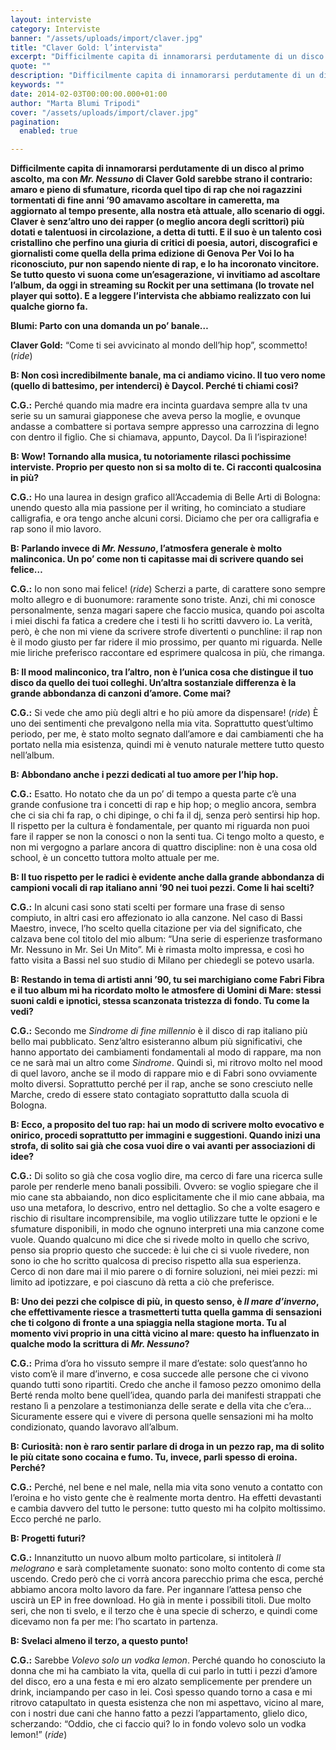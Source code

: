 ```yaml
---
layout: interviste
category: Interviste
banner: "/assets/uploads/import/claver.jpg"
title: "Claver Gold: l’intervista"
excerpt: "Difficilmente capita di innamorarsi perdutamente di un disco al primo ascolto, ma con Mr. Nessuno di Claver Gold sarebbe strano il contrario: amaro e pieno di sfumature, ricorda quel tipo di rap che noi ragazzini tormentati di fine anni ’90 amavamo ascoltare in cameretta, ma aggiornato al tempo presente, alla nostra età attuale, allo scenario…"
quote: ""
description: "Difficilmente capita di innamorarsi perdutamente di un disco al primo ascolto, ma con Mr. Nessuno di Claver Gold sarebbe strano il contrario: amaro e pieno di sfumature, ricorda quel tipo di rap che noi ragazzini tormentati di fine anni ’90 amavamo ascoltare in cameretta, ma aggiornato al tempo presente, alla nostra età attuale, allo scenario…"
keywords: ""
date: 2014-02-03T00:00:00.000+01:00
author: "Marta Blumi Tripodi"
cover: "/assets/uploads/import/claver.jpg"
pagination:
  enabled: true

---
```


[](https://hotmc.com/claver-gold-lintervista/claver/)

**Difficilmente capita di innamorarsi perdutamente di un disco al primo ascolto, ma con _Mr. Nessuno_ di Claver Gold sarebbe strano il contrario: amaro e pieno di sfumature, ricorda quel tipo di rap che noi ragazzini tormentati di fine anni ’90 amavamo ascoltare in cameretta, ma aggiornato al tempo presente, alla nostra età attuale, allo scenario di oggi. Claver è senz’altro uno dei rapper (o meglio ancora degli scrittori) più dotati e talentuosi in circolazione, a detta di tutti. E il suo è un talento così cristallino che perfino una giuria di critici di poesia, autori, discografici e giornalisti come quella della prima edizione di Genova Per Voi lo ha riconosciuto, pur non sapendo niente di rap, e lo ha incoronato vincitore. Se tutto questo vi suona come un’esagerazione, vi invitiamo ad ascoltare l’album, da oggi in streaming su Rockit per una settimana (lo trovate nel player qui sotto). E a leggere l’intervista che abbiamo realizzato con lui qualche giorno fa.**  

**Blumi: Parto con una domanda un po’ banale…**

**Claver Gold:** “Come ti sei avvicinato al mondo dell’hip hop”, scommetto! (_ride_)

**B: Non così incredibilmente banale, ma ci andiamo vicino. Il tuo vero nome (quello di battesimo, per intenderci) è Daycol. Perché ti chiami così?**

**C.G.:** Perché quando mia madre era incinta guardava sempre alla tv una serie su un samurai giapponese che aveva perso la moglie, e ovunque andasse a combattere si portava sempre appresso una carrozzina di legno con dentro il figlio. Che si chiamava, appunto, Daycol. Da lì l’ispirazione!

**B: Wow! Tornando alla musica, tu notoriamente rilasci pochissime interviste. Proprio per questo non si sa molto di te. Ci racconti qualcosina in più?**

**C.G.:** Ho una laurea in design grafico all’Accademia di Belle Arti di Bologna: unendo questo alla mia passione per il writing, ho cominciato a studiare calligrafia, e ora tengo anche alcuni corsi. Diciamo che per ora calligrafia e rap sono il mio lavoro.

**B: Parlando invece di _Mr. Nessuno_, l’atmosfera generale è molto malinconica. Un po’ come non ti capitasse mai di scrivere quando sei felice…**

**C.G.:** Io non sono mai felice! (_ride_) Scherzi a parte, di carattere sono sempre molto allegro e di buonumore: raramente sono triste. Anzi, chi mi conosce personalmente, senza magari sapere che faccio musica, quando poi ascolta i miei dischi fa fatica a credere che i testi li ho scritti davvero io. La verità, però, è che non mi viene da scrivere strofe divertenti o punchline: il rap non è il modo giusto per far ridere il mio prossimo, per quanto mi riguarda. Nelle mie liriche preferisco raccontare ed esprimere qualcosa in più, che rimanga.

**B: Il mood malinconico, tra l’altro, non è l’unica cosa che distingue il tuo disco da quello dei tuoi colleghi. Un’altra sostanziale differenza è la grande abbondanza di canzoni d’amore. Come mai?**

**C.G.:** Si vede che amo più degli altri e ho più amore da dispensare! (_ride_) È uno dei sentimenti che prevalgono nella mia vita. Soprattutto quest’ultimo periodo, per me, è stato molto segnato dall’amore e dai cambiamenti che ha portato nella mia esistenza, quindi mi è venuto naturale mettere tutto questo nell’album.

**B: Abbondano anche i pezzi dedicati al tuo amore per l’hip hop.**

**C.G.:** Esatto. Ho notato che da un po’ di tempo a questa parte c’è una grande confusione tra i concetti di rap e hip hop; o meglio ancora, sembra che ci sia chi fa rap, o chi dipinge, o chi fa il dj, senza però sentirsi hip hop. Il rispetto per la cultura è fondamentale, per quanto mi riguarda non puoi fare il rapper se non la conosci o non la senti tua. Ci tengo molto a questo, e non mi vergogno a parlare ancora di quattro discipline: non è una cosa old school, è un concetto tuttora molto attuale per me.

**B: Il tuo rispetto per le radici è evidente anche dalla grande abbondanza di campioni vocali di rap italiano anni ’90 nei tuoi pezzi. Come li hai scelti?**

**C.G.:** In alcuni casi sono stati scelti per formare una frase di senso compiuto, in altri casi ero affezionato io alla canzone. Nel caso di Bassi Maestro, invece, l’ho scelto quella citazione per via del significato, che calzava bene col titolo del mio album: “Una serie di esperienze trasformano Mr. Nessuno in Mr. Sei Un Mito”. Mi è rimasta molto impressa, e così ho fatto visita a Bassi nel suo studio di Milano per chiedegli se potevo usarla.

**B: Restando in tema di artisti anni ’90, tu sei marchigiano come Fabri Fibra e il tuo album mi ha ricordato molto le atmosfere di Uomini di Mare: stessi suoni caldi e ipnotici, stessa scanzonata tristezza di fondo. Tu come la vedi?**

**C.G.:** Secondo me _Sindrome di fine millennio_ è il disco di rap italiano più bello mai pubblicato. Senz’altro esisteranno album più significativi, che hanno apportato dei cambiamenti fondamentali al modo di rappare, ma non ce ne sarà mai un altro come _Sindrome_. Quindi sì, mi ritrovo molto nel mood di quel lavoro, anche se il modo di rappare mio e di Fabri sono ovviamente molto diversi. Soprattutto perché per il rap, anche se sono cresciuto nelle Marche, credo di essere stato contagiato soprattutto dalla scuola di Bologna.

**B: Ecco, a proposito del tuo rap: hai un modo di scrivere molto evocativo e onirico, procedi soprattutto per immagini e suggestioni. Quando inizi una strofa, di solito sai già che cosa vuoi dire o vai avanti per associazioni di idee?**

**C.G.:** Di solito so già che cosa voglio dire, ma cerco di fare una ricerca sulle parole per renderle meno banali possibili. Ovvero: se voglio spiegare che il mio cane sta abbaiando, non dico esplicitamente che il mio cane abbaia, ma uso una metafora, lo descrivo, entro nel dettaglio. So che a volte esagero e rischio di risultare incomprensibile, ma voglio utilizzare tutte le opzioni e le sfumature disponibili, in modo che ognuno interpreti una mia canzone come vuole. Quando qualcuno mi dice che si rivede molto in quello che scrivo, penso sia proprio questo che succede: è lui che ci si vuole rivedere, non sono io che ho scritto qualcosa di preciso rispetto alla sua esperienza. Cerco di non dare mai il mio parere o di fornire soluzioni, nei miei pezzi: mi limito ad ipotizzare, e poi ciascuno dà retta a ciò che preferisce.

**B: Uno dei pezzi che colpisce di più, in questo senso, è _Il mare d’inverno_, che effettivamente riesce a trasmetterti tutta quella gamma di sensazioni che ti colgono di fronte a una spiaggia nella stagione morta. Tu al momento vivi proprio in una città vicino al mare: questo ha influenzato in qualche modo la scrittura di _Mr. Nessuno_?**

**C.G.:** Prima d’ora ho vissuto sempre il mare d’estate: solo quest’anno ho visto com’è il mare d’inverno, e cosa succede alle persone che ci vivono quando tutti sono ripartiti. Credo che anche il famoso pezzo omonimo della Berté renda molto bene quell’idea, quando parla dei manifesti strappati che restano lì a penzolare a testimonianza delle serate e della vita che c’era… Sicuramente essere qui e vivere di persona quelle sensazioni mi ha molto condizionato, quando lavoravo all’album.

**B: Curiosità: non è raro sentir parlare di droga in un pezzo rap, ma di solito le più citate sono cocaina e fumo. Tu, invece, parli spesso di eroina. Perché?**

**C.G.:** Perché, nel bene e nel male, nella mia vita sono venuto a contatto con l’eroina e ho visto gente che è realmente morta dentro. Ha effetti devastanti e cambia davvero del tutto le persone: tutto questo mi ha colpito moltissimo. Ecco perché ne parlo.

**B: Progetti futuri?**

**C.G.:** Innanzitutto un nuovo album molto particolare, si intitolerà _Il melograno_ e sarà completamente suonato: sono molto contento di come sta uscendo. Credo però che ci vorrà ancora parecchio prima che esca, perché abbiamo ancora molto lavoro da fare. Per ingannare l’attesa penso che uscirà un EP in free download. Ho già in mente i possibili titoli. Due molto seri, che non ti svelo, e il terzo che è una specie di scherzo, e quindi come dicevamo non fa per me: l’ho scartato in partenza.

**B: Svelaci almeno il terzo, a questo punto!**

**C.G.:** Sarebbe _Volevo solo un vodka lemon_. Perché quando ho conosciuto la donna che mi ha cambiato la vita, quella di cui parlo in tutti i pezzi d’amore del disco, ero a una festa e mi ero alzato semplicemente per prendere un drink, inciampando per caso in lei. Così spesso quando torno a casa e mi ritrovo catapultato in questa esistenza che non mi aspettavo, vicino al mare, con i nostri due cani che hanno fatto a pezzi l’appartamento, glielo dico, scherzando: “Oddio, che ci faccio qui? Io in fondo volevo solo un vodka lemon!” (_ride_)